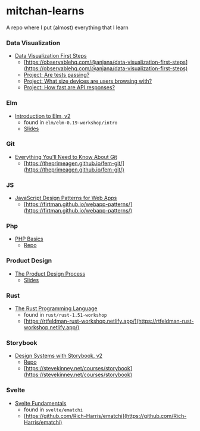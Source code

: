 # mitchan-learns

A repo where I put (almost) everything that I learn

### Data Visualization

- [Data Visualization First Steps](https://frontendmasters.com/courses/data-visualization/)
  - [https://observablehq.com/@anjana/data-visualization-first-steps](https://observablehq.com/@anjana/data-visualization-first-steps)
  - [Project: Are tests passing?](https://observablehq.com/d/3d732780f7debe60)
  - [Project: What size devices are users browsing with?](https://observablehq.com/d/a30d408e6d95e04c)
  - [Project: How fast are API responses?](https://observablehq.com/d/d7a004cd14174957)

### Elm

- [Introduction to Elm, v2](https://frontendmasters.com/courses/intro-elm/)
  - found in `elm/elm-0.19-workshop/intro`
  - [Slides](https://docs.google.com/presentation/d/1KXlrTWmUlAfrSwM_XtmwMuX3O1OjPawwe8ETR7Y57HQ/edit#slide=id.p)

### Git

- [Everything You'll Need to Know About Git](https://frontendmasters.com/courses/everything-git/)
  - [https://theprimeagen.github.io/fem-git/](https://theprimeagen.github.io/fem-git/)

### JS

- [JavaScript Design Patterns for Web Apps](https://frontendmasters.com/courses/js-design-patterns/)
  - [https://firtman.github.io/webapp-patterns/](https://firtman.github.io/webapp-patterns/)

### Php

- [PHP Basics](https://frontendmasters.com/courses/php/)
  - [Repo](https://github.com/mitchan/php-fundamentals)

### Product Design

- [The Product Design Process](https://frontendmasters.com/courses/product-design/)
  - [Slides](https://static.frontendmasters.com/assets/courses/2024-05-29-product-design/product-design-slides.pdf)

### Rust

- [The Rust Programming Language](https://frontendmasters.com/courses/rust/)
  - found in `rust/rust-1.51-workshop`
  - [https://rtfeldman-rust-workshop.netlify.app/](https://rtfeldman-rust-workshop.netlify.app/)

### Storybook

- [Design Systems with Storybook, v2](https://frontendmasters.com/courses/design-systems-v2/)
  - [Repo](https://github.com/mitchan/anthology)
  - [https://stevekinney.net/courses/storybook](https://stevekinney.net/courses/storybook)

### Svelte

- [Svelte Fundamentals](https://frontendmasters.com/courses/svelte-v2/)
  - found in `svelte/ematchi`
  - [https://github.com/Rich-Harris/ematchi](https://github.com/Rich-Harris/ematchi)
